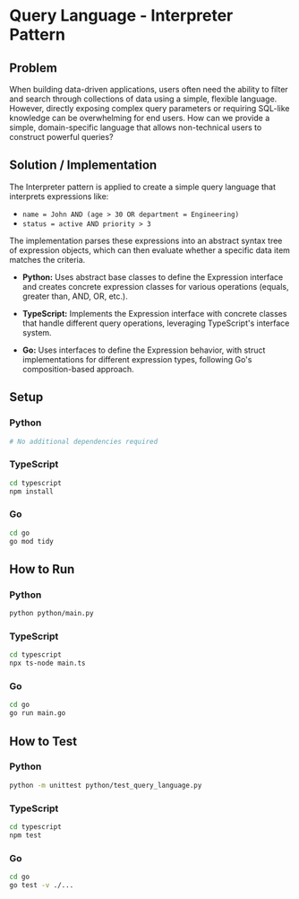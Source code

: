 # Query Language - Interpreter Pattern

## Problem

When building data-driven applications, users often need the ability to filter and search through collections of data using a simple, flexible language. However, directly exposing complex query parameters or requiring SQL-like knowledge can be overwhelming for end users. How can we provide a simple, domain-specific language that allows non-technical users to construct powerful queries?

## Solution / Implementation

The Interpreter pattern is applied to create a simple query language that interprets expressions like:

- `name = John AND (age > 30 OR department = Engineering)`
- `status = active AND priority > 3`

The implementation parses these expressions into an abstract syntax tree of expression objects, which can then evaluate whether a specific data item matches the criteria.

- **Python:** Uses abstract base classes to define the Expression interface and creates concrete expression classes for various operations (equals, greater than, AND, OR, etc.).

- **TypeScript:** Implements the Expression interface with concrete classes that handle different query operations, leveraging TypeScript's interface system.

- **Go:** Uses interfaces to define the Expression behavior, with struct implementations for different expression types, following Go's composition-based approach.

## Setup

### Python

```bash
# No additional dependencies required
```

### TypeScript

```bash
cd typescript
npm install
```

### Go

```bash
cd go
go mod tidy
```

## How to Run

### Python

```bash
python python/main.py
```

### TypeScript

```bash
cd typescript
npx ts-node main.ts
```

### Go

```bash
cd go
go run main.go
```

## How to Test

### Python

```bash
python -m unittest python/test_query_language.py
```

### TypeScript

```bash
cd typescript
npm test
```

### Go

```bash
cd go
go test -v ./...
```
